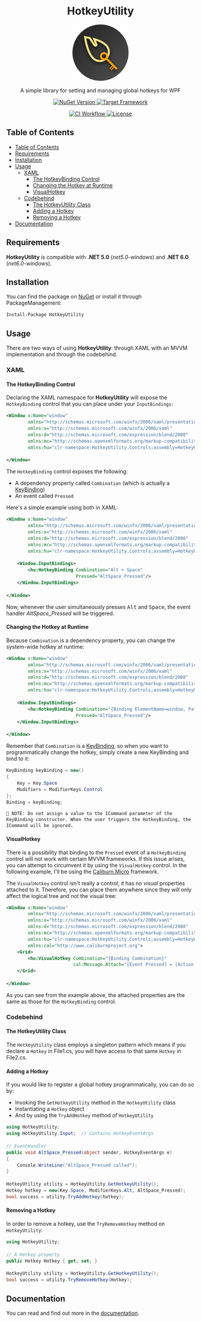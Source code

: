 <h1 align="center">HotkeyUtility</h1>

<p align="center">
	<img src="https://raw.githubusercontent.com/giosali/HotkeyUtility/main/ext/HotkeyUtility-logo.png" width="150">
</p>

<p align="center">
	A simple library for setting and managing global hotkeys for WPF	
</p>

<p align="center">
    <a href="https://www.nuget.org/packages/HotkeyUtility">
        <img src="https://img.shields.io/nuget/v/HotkeyUtility?logo=nuget" alt="NuGet Version">
    </a>
    <a href="https://github.com/giosali/HotkeyUtility/blob/main/HotkeyUtility/HotkeyUtility.csproj">
        <img src="https://img.shields.io/badge/dynamic/xml?color=%23512bd4&label=target&logo=.net&query=%2F%2FTargetFramework[1]&url=https%3A%2F%2Fraw.githubusercontent.com%2Fgiosali%2FHotkeyUtility%2Fmain%2FHotkeyUtility%2FHotkeyUtility.csproj" alt="Target Framework">
    </a>
</p>

<p align="center">
    <a href="https://github.com/giosali/HotkeyUtility/actions/workflows/ci.yml">
        <img src="https://github.com/giosali/HotkeyUtility/actions/workflows/ci.yml/badge.svg" alt="CI Workflow">
    </a>
    <a href="https://github.com/giosali/HotkeyUtility/blob/main/LICENSE">
        <img src="https://img.shields.io/github/license/giosali/HotkeyUtility" alt="License">
    </a>
</p>

## Table of Contents

- [Table of Contents](#table-of-contents)
- [Requirements](#requirements)
- [Installation](#installation)
- [Usage](#usage)
  * [XAML](#xaml)
    + [The HotkeyBinding Control](#the-hotkeybinding-control)
    + [Changing the Hotkey at Runtime](#changing-the-hotkey-at-runtime)
    + [VisualHotkey](#visualhotkey)
  * [Codebehind](#codebehind)
    + [The HotkeyUtility Class](#the-hotkeyutility-class)
    + [Adding a Hotkey](#adding-a-hotkey)
    + [Removing a Hotkey](#removing-a-hotkey)
- [Documentation](#documentation)

## Requirements

**HotkeyUtility** is compatible with **.NET 5.0** (*net5.0-windows*) and **.NET 6.0** (*net6.0-windows*).

## Installation

You can find the package on [NuGet](https://www.nuget.org/packages/HotkeyUtility) or install it through PackageManagement:

```ps
Install-Package HotkeyUtility
```

## Usage

There are two ways of using **HotkeyUtility**: through XAML with an MVVM implementation and through the codebehind.

### XAML

#### The HotkeyBinding Control

Declaring the XAML namespace for **HotkeyUtility** will expose the `HotkeyBinding` control that you can place under your `InputBindings`:

```xml
<Window x:Name="window"
        xmlns="http://schemas.microsoft.com/winfx/2006/xaml/presentation"
        xmlns:x="http://schemas.microsoft.com/winfx/2006/xaml"
        xmlns:d="http://schemas.microsoft.com/expression/blend/2008"
        xmlns:mc="http://schemas.openxmlformats.org/markup-compatibility/2006"
        xmlns:hu="clr-namespace:HotkeyUtility.Controls;assembly=HotkeyUtility">
    
</Window>
```

The `HotkeyBinding` control exposes the following:

* A dependency property called `Combination` (which is actually a [KeyBinding](https://docs.microsoft.com/en-us/dotnet/api/system.windows.input.keybinding?view=windowsdesktop-6.0))
* An event called `Pressed`

Here's a simple example using both in XAML:

```xml
<Window x:Name="window"
        xmlns="http://schemas.microsoft.com/winfx/2006/xaml/presentation"
        xmlns:x="http://schemas.microsoft.com/winfx/2006/xaml"
        xmlns:d="http://schemas.microsoft.com/expression/blend/2008"
        xmlns:mc="http://schemas.openxmlformats.org/markup-compatibility/2006"
        xmlns:hu="clr-namespace:HotkeyUtility.Controls;assembly=HotkeyUtility">

    <Window.InputBindings>
        <hu:HotkeyBinding Combination="Alt + Space"
                          Pressed="AltSpace_Pressed"/>
    </Window.InputBindings>

</Window>
```

Now, whenever the user simultaneously presses <kbd>Alt</kbd> and <kbd>Space</kbd>, the event handler *AltSpace_Pressed* will be triggered.

#### Changing the Hotkey at Runtime

Because `Combination` is a dependency property, you can change the system-wide hotkey at runtime:

```xml
<Window x:Name="window"
        xmlns="http://schemas.microsoft.com/winfx/2006/xaml/presentation"
        xmlns:x="http://schemas.microsoft.com/winfx/2006/xaml"
        xmlns:d="http://schemas.microsoft.com/expression/blend/2008"
        xmlns:mc="http://schemas.openxmlformats.org/markup-compatibility/2006"
        xmlns:hu="clr-namespace:HotkeyUtility.Controls;assembly=HotkeyUtility">

    <Window.InputBindings>
        <hu:HotkeyBinding Combination="{Binding ElementName=window, Path=Binding}"
                          Pressed="AltSpace_Pressed"/>
    </Window.InputBindings>

</Window>
```

Remember that `Combination` is a [KeyBinding](https://docs.microsoft.com/en-us/dotnet/api/system.windows.input.keybinding?view=windowsdesktop-6.0), so when you want to programmatically change the hotkey, simply create a new KeyBinding and bind to it:

```cs
KeyBinding keyBinding = new()
{
    Key = Key.Space
    Modifiers = ModifierKeys.Control
};
Binding = keyBinding;
```

```
📝 NOTE: Do not assign a value to the ICommand parameter of the KeyBinding constructor. When the user triggers the HotkeyBinding, the ICommand will be ignored.
```

#### VisualHotkey

There is a possibility that binding to the `Pressed` event of a `HotkeyBinding` control will not work with certain MVVM frameworks. If this issue arises, you can attempt to circumvent it by using the `VisualHotkey` control. In the following example, I'll be using the [Caliburn.Micro](github.com/Caliburn-Micro/Caliburn.Micro) framework.

The `VisualHotkey` control isn't really a control; it has no *visual* properties attached to it. Therefore, you can place them anywhere since they will only affect the logical tree and not the visual tree:

```xml
<Window x:Name="window"
        xmlns="http://schemas.microsoft.com/winfx/2006/xaml/presentation"
        xmlns:x="http://schemas.microsoft.com/winfx/2006/xaml"
        xmlns:d="http://schemas.microsoft.com/expression/blend/2008"
        xmlns:mc="http://schemas.openxmlformats.org/markup-compatibility/2006"
        xmlns:hu="clr-namespace:HotkeyUtility.Controls;assembly=HotkeyUtility"
        xmlns:cal="http://www.caliburnproject.org">
    <Grid>
        <hu:VisualHotkey Combination="{Binding Combination}"
                         cal:Message.Attach="[Event Pressed] = [Action VisualHotkey_Pressed($this, $eventArgs)]"/>
    </Grid>

</Window>
```

As you can see from the example above, the attached properties are the same as those for the `HotkeyBinding` control.

### Codebehind

#### The HotkeyUtility Class

The `HotkeyUtility` class employs a singleton pattern which means if you declare a `Hotkey` in File1.cs, you will have access to that same `Hotkey` in File2.cs.

#### Adding a Hotkey

If you would like to register a global hotkey programmatically, you can do so by: 

* Invoking the `GetHotkeyUtility` method in the `HotkeyUtility` class
* Instantiating a `Hotkey` object
* And by using the `TryAddHotkey` method of `HotkeyUtility`

```cs
using HotkeyUtility;
using HotkeyUtility.Input;  // Contains HotkeyEventArgs

// EventHandler
public void AltSpace_Pressed(object sender, HotkeyEventArgs e)
{
    Console.WriteLine("AltSpace_Pressed called");
}

HotkeyUtility utility = HotkeyUtility.GetHotkeyUtility();
Hotkey hotkey = new(Key.Space, ModifierKeys.Alt, AltSpace_Pressed);
bool success = utility.TryAddHotkey(hotkey);
```

#### Removing a Hotkey

In order to remove a hotkey, use the `TryRemoveHotkey` method on `HotkeyUtility`:

```cs
using HotkeyUtility;

// A Hotkey property
public Hotkey Hotkey { get; set; }

HotkeyUtility utility = HotkeyUtility.GetHotkeyUtility();
bool success = utility.TryRemoveHotkey(Hotkey);
```

## Documentation

You can read and find out more in the [documentation](https://giosali.github.io/HotkeyUtility/).